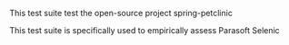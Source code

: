 This test suite test the open-source project spring-petclinic

This test suite is specifically used to empirically assess Parasoft Selenic
